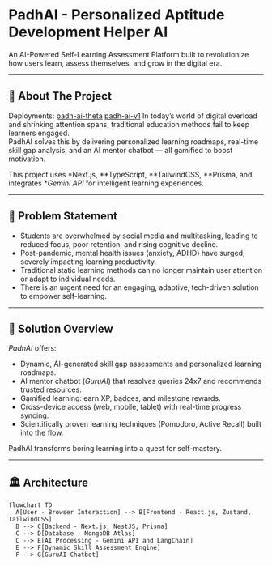 # PadhAI - Personalized Aptitude Development Helper AI

An AI-Powered Self-Learning Assessment Platform built to revolutionize how users learn, assess themselves, and grow in the digital era.

---

## 🚀 About The Project
Deployments: [padh-ai-theta](https://padh-ai-theta.vercel.app)  [padh-ai-v1](https://padh-ai-v1.vercel.app)
In today’s world of digital overload and shrinking attention spans, traditional education methods fail to keep learners engaged.  
PadhAI solves this by delivering personalized learning roadmaps, real-time skill gap analysis, and an AI mentor chatbot — all gamified to boost motivation.

This project uses *Next.js, **TypeScript, **TailwindCSS, **Prisma, and integrates **Gemini API* for intelligent learning experiences.

---

## 🧠 Problem Statement

- Students are overwhelmed by social media and multitasking, leading to reduced focus, poor retention, and rising cognitive decline.
- Post-pandemic, mental health issues (anxiety, ADHD) have surged, severely impacting learning productivity.
- Traditional static learning methods can no longer maintain user attention or adapt to individual needs.
- There is an urgent need for an engaging, adaptive, tech-driven solution to empower self-learning.

---

## 🎯 Solution Overview

*PadhAI* offers:
- Dynamic, AI-generated skill gap assessments and personalized learning roadmaps.
- AI mentor chatbot (*GuruAI*) that resolves queries 24x7 and recommends trusted resources.
- Gamified learning: earn XP, badges, and milestone rewards.
- Cross-device access (web, mobile, tablet) with real-time progress syncing.
- Scientifically proven learning techniques (Pomodoro, Active Recall) built into the flow.

PadhAI transforms boring learning into a quest for self-mastery.

---

## 🏛 Architecture

```mermaid
flowchart TD
  A[User - Browser Interaction] --> B[Frontend - React.js, Zustand, TailwindCSS]
  B --> C[Backend - Next.js, NestJS, Prisma]
  C --> D[Database - MongoDB Atlas]
  C --> E[AI Processing - Gemini API and LangChain]
  E --> F[Dynamic Skill Assessment Engine]
  F --> G[GuruAI Chatbot]
```
